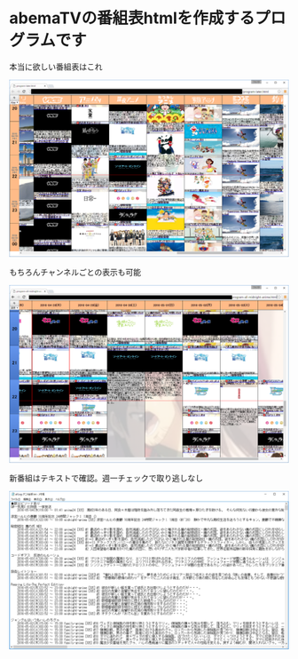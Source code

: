 # abemaTVの番組表htmlを作成するプログラムです

本当に欲しい番組表はこれ

![](https://raw.githubusercontent.com/fushihara/abema-tvguide/image/imgTemp-2016-04-28-22-35-52.png)

もちろんチャンネルごとの表示も可能

![](https://raw.githubusercontent.com/fushihara/abema-tvguide/image/imgTemp-2016-04-28-22-37-22.png)

新番組はテキストで確認。週一チェックで取り逃しなし

![](https://raw.githubusercontent.com/fushihara/abema-tvguide/image/imgTemp-2016-04-28-22-38-00.png)

